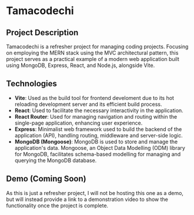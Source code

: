 # Tamacodechi

## Project Description
Tamacodechi is a refresher project for managing coding projects. Focusing on employing the MERN stack using the MVC architectural pattern, this project serves as a practical example of a modern web application built using MongoDB, Express, React, and Node.js, alongside Vite. 

## Technologies
- **Vite**: Used as the build tool for frontend develoment due to its hot reloading development server and its efficient build process.
- **React**: Used to facilitate the necessary interactivity in the application.
- **React Router**: Used for managing navigation and routing within the single-page application, enhancing user experience.
- **Express**: Minimalist web framework used to build the backend of the application (API), handling routing, middleware and server-side logic.
- **MongoDB (Mongoose)**: MongoDB is used to store and manage the application's data. Mongoose, an Object Data Modelling (ODM) library for MongoDB, facilitates schema-based modelling for managing and querying the MongoDB database.
  
## Demo (Coming Soon)
As this is just a refresher project, I will not be hosting this one as a demo, but will instead provide a link to a demonstration video to show the functionality once the project is complete.
